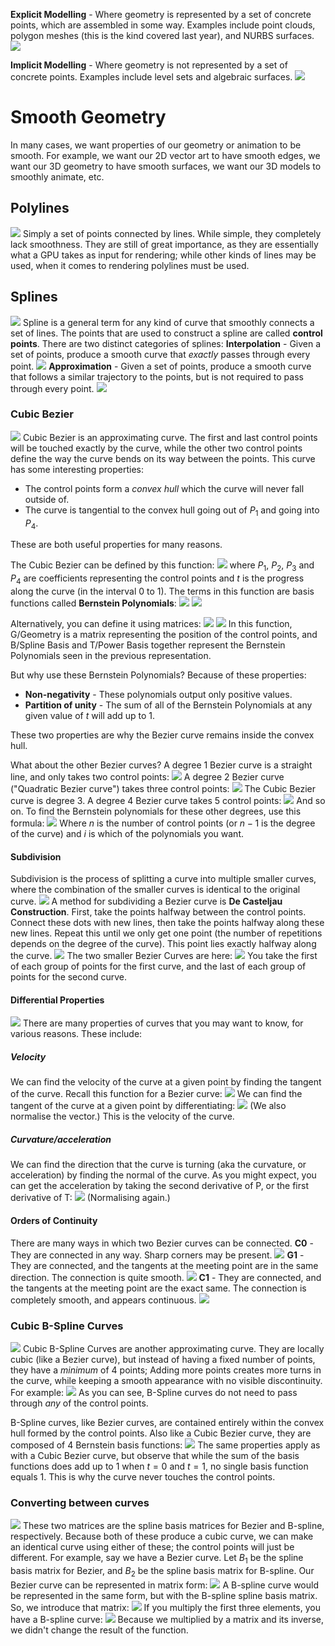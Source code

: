 **Explicit Modelling** - Where geometry is represented by a set of concrete points, which are assembled in some way. Examples include point clouds, polygon meshes (this is the kind covered last year), and NURBS surfaces.
![](Pasted%20image%2020230921151153.png)

**Implicit Modelling** - Where geometry is not represented by a set of concrete points. Examples include level sets and algebraic surfaces.
![](Pasted%20image%2020230921151216.png)

# Smooth Geometry
In many cases, we want properties of our geometry or animation to be smooth. For example, we want our 2D vector art to have smooth edges, we want our 3D geometry to have smooth surfaces, we want our 3D models to smoothly animate, etc.
## Polylines
![](Pasted%20image%2020230921151626.png)
Simply a set of points connected by lines. While simple, they completely lack smoothness.
They are still of great importance, as they are essentially what a GPU takes as input for rendering; while other kinds of lines may be used, when it comes to rendering polylines must be used.

## Splines
![](Pasted%20image%2020230921152126.png)
Spline is a general term for any kind of curve that smoothly connects a set of lines. The points that are used to construct a spline are called **control points**.
There are two distinct categories of splines:
**Interpolation** - Given a set of points, produce a smooth curve that *exactly* passes through every point.
![](Pasted%20image%2020230921152354.png)
**Approximation** - Given a set of points, produce a smooth curve that follows a similar trajectory to the points, but is not required to pass through every point.
![](Pasted%20image%2020230921152609.png)

### Cubic Bezier
![](Pasted%20image%2020230921153030.png)
Cubic Bezier is an approximating curve. The first and last control points will be touched exactly by the curve, while the other two control points define the way the curve bends on its way between the points. 
This curve has some interesting properties:
- The control points form a *convex hull* which the curve will never fall outside of.
- The curve is tangential to the convex hull going out of $P_1$ and going into $P_4$.

These are both useful properties for many reasons.

The Cubic Bezier can be defined by this function:
![](Pasted%20image%2020230921153844.png)
where $P_1$, $P_2$, $P_3$ and $P_4$ are coefficients representing the control points and $t$ is the progress along the curve (in the interval 0 to 1).
The terms in this function are basis functions called **Bernstein Polynomials**:
![](Pasted%20image%2020230921154232.png)
![](Pasted%20image%2020230921155220.png)

Alternatively, you can define it using matrices:
![](Pasted%20image%2020230921154505.png)
![](Pasted%20image%2020230921154532.png)
In this function, G/Geometry is a matrix representing the position of the control points, and B/Spline Basis and T/Power Basis together represent the Bernstein Polynomials seen in the previous representation.

But why use these Bernstein Polynomials? Because of these properties:
- **Non-negativity** - These polynomials output only positive values.
- **Partition of unity** - The sum of all of the Bernstein Polynomials at any given value of $t$ will add up to 1.

These two properties are why the Bezier curve remains inside the convex hull.

What about the other Bezier curves?
A degree 1 Bezier curve is a straight line, and only takes two control points:
![](Pasted%20image%2020230921160407.png)
A degree 2 Bezier curve ("Quadratic Bezier curve") takes three control points:
![](Pasted%20image%2020230921160454.png)
The Cubic Bezier curve is degree 3.
A degree 4 Bezier curve takes 5 control points:
![](Pasted%20image%2020230921160627.png)
And so on. To find the Bernstein polynomials for these other degrees, use this formula:
![](Pasted%20image%2020230921160705.png)
Where $n$ is the number of control points (or $n - 1$ is the degree of the curve) and $i$ is which of the polynomials you want. 

#### Subdivision
Subdivision is the process of splitting a curve into multiple smaller curves, where the combination of the smaller curves is identical to the original curve.
![](Pasted%20image%2020230921161320.png)
A method for subdividing a Bezier curve is **De Casteljau Construction**.
First, take the points halfway between the control points. Connect these dots with new lines, then take the points halfway along these new lines. Repeat this until we only get one point (the number of repetitions depends on the degree of the curve). This point lies exactly halfway along the curve.
![](Pasted%20image%2020230921161634.png)
The two smaller Bezier Curves are here:
![](Pasted%20image%2020230921161754.png)
You take the first of each group of points for the first curve, and the last of each group of points for the second curve.

#### Differential Properties
![](Pasted%20image%2020230921164354.png)
There are many properties of curves that you may want to know, for various reasons. These include:
##### Velocity
We can find the velocity of the curve at a given point by finding the tangent of the curve.
Recall this function for a Bezier curve:
![](Pasted%20image%2020230921164605.png)
We can find the tangent of the curve at a given point by differentiating:
![](Pasted%20image%2020230921164648.png)
(We also normalise the vector.)
This is the velocity of the curve.
##### Curvature/acceleration
We can find the direction that the curve is turning (aka the curvature, or acceleration) by finding the normal of the curve.
As you might expect, you can get the acceleration by taking the second derivative of P, or the first derivative of T:
![](Pasted%20image%2020230921164950.png)
(Normalising again.)

#### Orders of Continuity
There are many ways in which two Bezier curves can be connected.
**C0** - They are connected in any way. Sharp corners may be present.
![](Pasted%20image%2020230921170437.png)
**G1** - They are connected, and the tangents at the meeting point are in the same direction. The connection is quite smooth.
![](Pasted%20image%2020230921170514.png)
**C1** - They are connected, and the tangents at the meeting point are the exact same. The connection is completely smooth, and appears continuous.
![](Pasted%20image%2020230921180318.png)

### Cubic B-Spline Curves
![](Pasted%20image%2020230921180559.png)
Cubic B-Spline Curves are another approximating curve. They are locally cubic (like a Bezier curve), but instead of having a fixed number of points, they have a *minimum* of 4 points; Adding more points creates more turns in the curve, while keeping a smooth appearance with no visible discontinuity. For example:
![](Pasted%20image%2020230921180905.png)
As you can see, B-Spline curves do not need to pass through *any* of the control points.

B-Spline curves, like Bezier curves, are contained entirely within the convex hull formed by the control points.
Also like a Cubic Bezier curve, they are composed of 4 Bernstein basis functions:
![](Pasted%20image%2020230921181157.png)
The same properties apply as with a Cubic Bezier curve, but observe that while the sum of the basis functions does add up to 1 when $t = 0$ and $t= 1$, no single basis function equals 1. This is why the curve never touches the control points.

### Converting between curves
![](Pasted%20image%2020230921181639.png)
These two matrices are the spline basis matrices for Bezier and B-spline, respectively. Because both of these produce a cubic curve, we can make an identical curve using either of these; the control points will just be different.
For example, say we have a Bezier curve. Let $B_1$ be the spline basis matrix for Bezier, and $B_2$ be the spline basis matrix for B-spline.
Our Bezier curve can be represented in matrix form:
![](Pasted%20image%2020230921181951.png)
A B-spline curve would be represented in the same form, but with the B-spline spline basis matrix. So, we introduce that matrix:
![](Pasted%20image%2020230921182232.png)
If you multiply the first three elements, you have a B-spline curve:
![](Pasted%20image%2020230921182303.png)
Because we multiplied by a matrix and its inverse, we didn't change the result of the function.